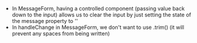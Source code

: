 - In MessageForm, having a controlled component (passing value back down to the input) allows us to clear the input by just setting the state of the message property to ''
- In handleChange in MessageForm, we don't want to use .trim() (it will prevent any spaces from being written)
